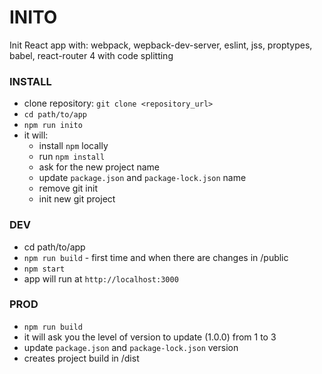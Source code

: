 # INITO

Init React app with: webpack, wepback-dev-server, eslint, jss, proptypes, babel, react-router 4 with code splitting

### INSTALL

-   clone repository: `git clone <repository_url>`
-   `cd path/to/app`
-   `npm run inito`
-   it will:
    -   install `npm` locally
    -   run `npm install`
    -   ask for the new project name
    -   update `package.json` and `package-lock.json` name
    -   remove git init
    -   init new git project

### DEV

-   cd path/to/app
-   `npm run build` - first time and when there are changes in /public
-   `npm start`
-   app will run at `http://localhost:3000`

### PROD

-   `npm run build`
-   it will ask you the level of version to update (1.0.0) from 1 to 3
-   update `package.json` and `package-lock.json` version
-   creates project build in /dist
